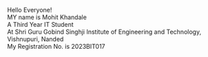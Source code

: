 Hello Everyone!  
MY name is Mohit Khandale  
A Third Year IT Student  
At Shri Guru Gobind Singhji Institute of Engineering and Technology, Vishnupuri, Nanded  
My Registration No. is 2023BIT017  
